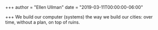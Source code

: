+++
author = "Ellen Ullman"
date = "2019-03-11T00:00:00-06:00"

+++
We build our computer (systems) the way we build our cities: over time, without a plan, on top of ruins.